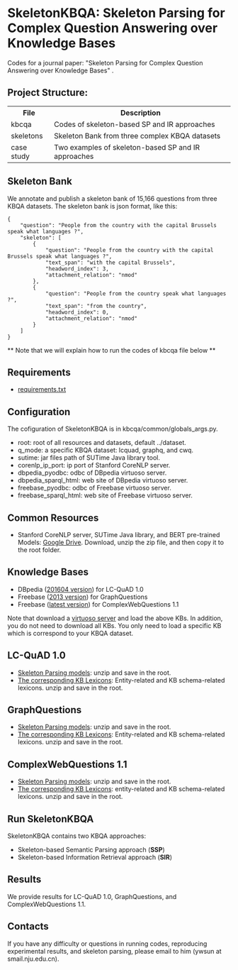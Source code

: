 # SkeletonKBQA: Skeleton Parsing for Complex Question Answering over Knowledge Bases

Codes for a journal paper: "Skeleton Parsing for Complex Question Answering over Knowledge Bases" . 

## Project Structure:

<table>
    <tr>
        <th>File</th><th>Description</th>
    </tr>
    <tr>
        <td>kbcqa</td><td>Codes of skeleton-based SP and IR approaches</td>
    </tr>
    <tr>
        <td>skeletons</td><td>Skeleton Bank from three complex KBQA datasets</td>
    </tr>
	<tr>
        <td>case study</td><td>Two examples of skeleton-based SP and IR approaches</td>
    </tr>
</table>


## Skeleton Bank

We annotate and publish a skeleton bank of 15,166 questions from three KBQA datasets. The skeleton bank is json format, like this:

```
{
	"question": "People from the country with the capital Brussels speak what languages ?",
	"skeleton": [
		{
			"question": "People from the country with the capital Brussels speak what languages ?",
			"text_span": "with the capital Brussels",
			"headword_index": 3,
			"attachment_relation": "nmod"
		},
		{
			"question": "People from the country speak what languages ?",
			"text_span": "from the country",
			"headword_index": 0,
			"attachment_relation": "nmod"
		}
	]
}
```


** Note that we will explain how to run the codes of kbcqa file below **


## Requirements
* [requirements.txt](https://github.com/nju-websoft/SkeletonKBQA/blob/main/kbcqa/requirements.txt)


## Configuration
The cofiguration of SkeletonKBQA is in kbcqa/common/globals_args.py.
* root: root of all resources and datasets, default ../dataset.  
* q_mode: a specific KBQA dataset: lcquad, graphq, and cwq.
* sutime: jar files path of SUTime Java library tool.
* corenlp_ip_port: ip port of Stanford CoreNLP server.
* dbpedia_pyodbc: odbc of DBpedia virtuoso server.
* dbpedia_sparql_html: web site of DBpedia virtuoso server.
* freebase_pyodbc: odbc of Freebase virtuoso server.
* freebase_sparql_html: web site of Freebase virtuoso server.


## Common Resources
* Stanford CoreNLP server, SUTime Java library, and BERT pre-trained Models: [Google Drive](https://drive.google.com/file/d/1LZmyVCuW0NPCEapm3l_ztBUK_bWdGEs1/view?usp=sharing). Download, unzip the zip file, and then copy it to the root folder.


## Knowledge Bases
* DBpedia ([201604 version](http://downloads.dbpedia.org/wiki-archive/dbpedia-version-2016-04.html)) for LC-QuAD 1.0 
* Freebase ([2013 version](http://commondatastorage.googleapis.com/freebase-public)) for GraphQuestions
* Freebase ([latest version](https://developers.google.com/freebase)) for ComplexWebQuestions 1.1


Note that download a [virtuoso server](http://vos.openlinksw.com/owiki/wiki/VOS) and load the above KBs. In addition, you do not need to download all KBs. You only need to load a specific KB which is correspond to your KBQA dataset.


## LC-QuAD 1.0
* [Skeleton Parsing models](https://pan.baidu.com/s/106vC73W9WKXyuuFcaoPIuQ): unzip and save in the root.
* [The corresponding KB Lexicons](https://pan.baidu.com/s/1stBDoY6Xdz2d6TeBmq_DJA): Entity-related and KB schema-related lexicons. unzip and save in the root.


## GraphQuestions
* [Skeleton Parsing models](https://pan.baidu.com/s/106vC73W9WKXyuuFcaoPIuQ): unzip and save in the root.
* [The corresponding KB Lexicons](https://pan.baidu.com/s/1VfF7O0TDRCKiZxqxRpQ8fQ): Entity-related and KB schema-related lexicons. unzip and save in the root.


## ComplexWebQuestions 1.1
* [Skeleton Parsing models](https://pan.baidu.com/s/1N_WBCmoQIvNCk_W4oFHeKA): unzip and save in the root.
* [The corresponding KB Lexicons](https://pan.baidu.com/s/146e7C4LCrNiQJp6urZU_ZQ): entity-related and KB schema-related lexicons. unzip and save in the root.


## Run SkeletonKBQA
SkeletonKBQA contains two KBQA approaches:

* Skeleton-based Semantic Parsing approach (**SSP**)
* Skeleton-based Information Retrieval approach (**SIR**)


## Results
We provide results for LC-QuAD 1.0, GraphQuestions, and ComplexWebQuestions 1.1. 


## Contacts
If you have any difficulty or questions in running codes, reproducing experimental results, and skeleton parsing, please email to him (ywsun at smail.nju.edu.cn). 


